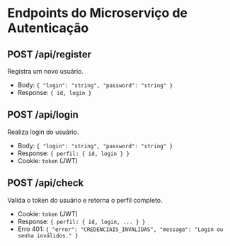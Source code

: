# Endpoints do Microserviço de Autenticação

## POST /api/register
Registra um novo usuário.
- Body: `{ "login": "string", "password": "string" }`
- Response: `{ id, login }`

## POST /api/login
Realiza login do usuário.
- Body: `{ "login": "string", "password": "string" }`
- Response: `{ perfil: { id, login } }`
- Cookie: `token` (JWT)

## POST /api/check
Valida o token do usuário e retorna o perfil completo.
- Cookie: `token` (JWT)
- Response: `{ perfil: { id, login, ... } }`
- Erro 401: `{ "error": "CREDENCIAIS_INVALIDAS", "message": "Login ou senha inválidos." }`
